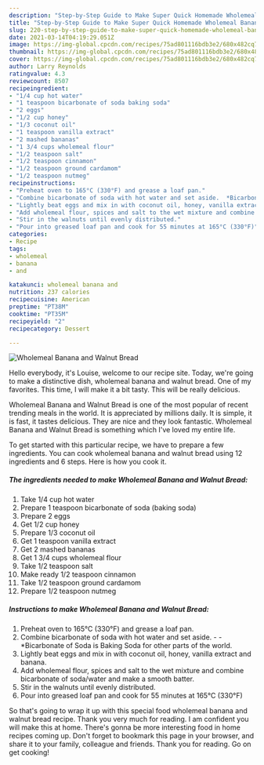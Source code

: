 ```yaml
---
description: "Step-by-Step Guide to Make Super Quick Homemade Wholemeal Banana and Walnut Bread"
title: "Step-by-Step Guide to Make Super Quick Homemade Wholemeal Banana and Walnut Bread"
slug: 220-step-by-step-guide-to-make-super-quick-homemade-wholemeal-banana-and-walnut-bread
date: 2021-03-14T04:19:29.051Z
image: https://img-global.cpcdn.com/recipes/75ad801116bdb3e2/680x482cq70/wholemeal-banana-and-walnut-bread-recipe-main-photo.jpg
thumbnail: https://img-global.cpcdn.com/recipes/75ad801116bdb3e2/680x482cq70/wholemeal-banana-and-walnut-bread-recipe-main-photo.jpg
cover: https://img-global.cpcdn.com/recipes/75ad801116bdb3e2/680x482cq70/wholemeal-banana-and-walnut-bread-recipe-main-photo.jpg
author: Larry Reynolds
ratingvalue: 4.3
reviewcount: 8507
recipeingredient:
- "1/4 cup hot water"
- "1 teaspoon bicarbonate of soda baking soda"
- "2 eggs"
- "1/2 cup honey"
- "1/3 coconut oil"
- "1 teaspoon vanilla extract"
- "2 mashed bananas"
- "1 3/4 cups wholemeal flour"
- "1/2 teaspoon salt"
- "1/2 teaspoon cinnamon"
- "1/2 teaspoon ground cardamom"
- "1/2 teaspoon nutmeg"
recipeinstructions:
- "Preheat oven to 165°C (330°F) and grease a loaf pan."
- "Combine bicarbonate of soda with hot water and set aside.  *Bicarbonate of Soda is Baking Soda for other parts of the world."
- "Lightly beat eggs and mix in with coconut oil, honey, vanilla extract and banana."
- "Add wholemeal flour, spices and salt to the wet mixture and combine bicarbonate of soda/water and make a smooth batter."
- "Stir in the walnuts until evenly distributed."
- "Pour into greased loaf pan and cook for 55 minutes at 165°C (330°F)"
categories:
- Recipe
tags:
- wholemeal
- banana
- and

katakunci: wholemeal banana and 
nutrition: 237 calories
recipecuisine: American
preptime: "PT38M"
cooktime: "PT35M"
recipeyield: "2"
recipecategory: Dessert

---
```



![Wholemeal Banana and Walnut Bread](https://img-global.cpcdn.com/recipes/75ad801116bdb3e2/680x482cq70/wholemeal-banana-and-walnut-bread-recipe-main-photo.jpg)

Hello everybody, it's Louise, welcome to our recipe site. Today, we're going to make a distinctive dish, wholemeal banana and walnut bread. One of my favorites. This time, I will make it a bit tasty. This will be really delicious.



Wholemeal Banana and Walnut Bread is one of the most popular of recent trending meals in the world. It is appreciated by millions daily. It is simple, it is fast, it tastes delicious. They are nice and they look fantastic. Wholemeal Banana and Walnut Bread is something which I've loved my entire life.


To get started with this particular recipe, we have to prepare a few ingredients. You can cook wholemeal banana and walnut bread using 12 ingredients and 6 steps. Here is how you cook it.

<!--inarticleads1-->

##### The ingredients needed to make Wholemeal Banana and Walnut Bread:

1. Take 1/4 cup hot water
1. Prepare 1 teaspoon bicarbonate of soda (baking soda)
1. Prepare 2 eggs
1. Get 1/2 cup honey
1. Prepare 1/3 coconut oil
1. Get 1 teaspoon vanilla extract
1. Get 2 mashed bananas
1. Get 1 3/4 cups wholemeal flour
1. Take 1/2 teaspoon salt
1. Make ready 1/2 teaspoon cinnamon
1. Take 1/2 teaspoon ground cardamom
1. Prepare 1/2 teaspoon nutmeg




<!--inarticleads2-->

##### Instructions to make Wholemeal Banana and Walnut Bread:

1. Preheat oven to 165°C (330°F) and grease a loaf pan.
1. Combine bicarbonate of soda with hot water and set aside. -  - *Bicarbonate of Soda is Baking Soda for other parts of the world.
1. Lightly beat eggs and mix in with coconut oil, honey, vanilla extract and banana.
1. Add wholemeal flour, spices and salt to the wet mixture and combine bicarbonate of soda/water and make a smooth batter.
1. Stir in the walnuts until evenly distributed.
1. Pour into greased loaf pan and cook for 55 minutes at 165°C (330°F)




So that's going to wrap it up with this special food wholemeal banana and walnut bread recipe. Thank you very much for reading. I am confident you will make this at home. There's gonna be more interesting food in home recipes coming up. Don't forget to bookmark this page in your browser, and share it to your family, colleague and friends. Thank you for reading. Go on get cooking!
